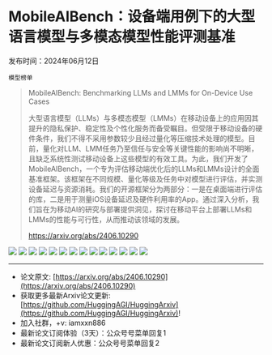 # MobileAIBench：设备端用例下的大型语言模型与多模态模型性能评测基准
发布时间：2024年06月12日

`模型榜单`
> MobileAIBench: Benchmarking LLMs and LMMs for On-Device Use Cases
>
> 大型语言模型（LLMs）与多模态模型（LMMs）在移动设备上的应用因其提升的隐私保护、稳定性及个性化服务而备受瞩目。但受限于移动设备的硬件条件，我们不得不采用参数较少且经过量化等压缩技术处理的模型。目前，量化对LLM、LMM任务乃至信任与安全等关键性能的影响尚不明晰，且缺乏系统性测试移动设备上这些模型的有效工具。为此，我们开发了MobileAIBench，一个专为评估移动端优化后的LLMs和LMMs设计的全面基准框架。该框架在不同规模、量化等级及任务中对模型进行评估，并实测设备延迟与资源消耗。我们的开源框架分为两部分：一是在桌面端进行评估的库，二是用于测量iOS设备延迟及硬件利用率的App。通过深入分析，我们旨在为移动AI的研究与部署提供洞见，探讨在移动平台上部署LLMs和LMMs的性能与可行性，从而推动该领域的发展。
>
> https://arxiv.org/abs/2406.10290

![](https://raw.githubusercontent.com/HuggingAGI/HuggingArxiv/main/paper_images/2406.10290/x1.png)
![](https://raw.githubusercontent.com/HuggingAGI/HuggingArxiv/main/paper_images/2406.10290/APP_NLP.png)
![](https://raw.githubusercontent.com/HuggingAGI/HuggingArxiv/main/paper_images/2406.10290/x2.png)
![](https://raw.githubusercontent.com/HuggingAGI/HuggingArxiv/main/paper_images/2406.10290/x3.png)
![](https://raw.githubusercontent.com/HuggingAGI/HuggingArxiv/main/paper_images/2406.10290/x4.png)
![](https://raw.githubusercontent.com/HuggingAGI/HuggingArxiv/main/paper_images/2406.10290/x5.png)
![](https://raw.githubusercontent.com/HuggingAGI/HuggingArxiv/main/paper_images/2406.10290/x6.png)
![](https://raw.githubusercontent.com/HuggingAGI/HuggingArxiv/main/paper_images/2406.10290/x7.png)
![](https://raw.githubusercontent.com/HuggingAGI/HuggingArxiv/main/paper_images/2406.10290/x8.png)
![](https://raw.githubusercontent.com/HuggingAGI/HuggingArxiv/main/paper_images/2406.10290/x9.png)
![](https://raw.githubusercontent.com/HuggingAGI/HuggingArxiv/main/paper_images/2406.10290/x10.png)
![](https://raw.githubusercontent.com/HuggingAGI/HuggingArxiv/main/paper_images/2406.10290/x11.png)
![](https://raw.githubusercontent.com/HuggingAGI/HuggingArxiv/main/paper_images/2406.10290/x12.png)
![](https://raw.githubusercontent.com/HuggingAGI/HuggingArxiv/main/paper_images/2406.10290/x13.png)

<hr />

- 论文原文: [https://arxiv.org/abs/2406.10290](https://arxiv.org/abs/2406.10290)
- 获取更多最新Arxiv论文更新: [https://github.com/HuggingAGI/HuggingArxiv](https://github.com/HuggingAGI/HuggingArxiv)!
- 加入社群，+v: iamxxn886
- 最新论文订阅体验（3天）：公众号号菜单回复1
- 最新论文订阅新人优惠：公众号号菜单回复2